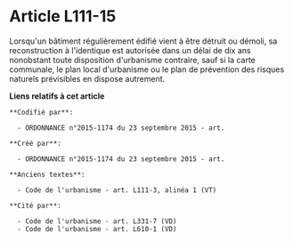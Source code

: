# Article L111-15

Lorsqu'un bâtiment régulièrement édifié vient à être détruit ou démoli, sa reconstruction à l'identique est autorisée dans un
délai de dix ans nonobstant toute disposition d'urbanisme contraire, sauf si la carte communale, le plan local d'urbanisme ou
le plan de prévention des risques naturels prévisibles en dispose autrement.

**Liens relatifs à cet article**

	**Codifié par**:

	  - ORDONNANCE n°2015-1174 du 23 septembre 2015 - art.

	**Créé par**:

	  - ORDONNANCE n°2015-1174 du 23 septembre 2015 - art.

	**Anciens textes**:

	  - Code de l'urbanisme - art. L111-3, alinéa 1 (VT)

	**Cité par**:

	  - Code de l'urbanisme - art. L331-7 (VD)
	  - Code de l'urbanisme - art. L610-1 (VD)
